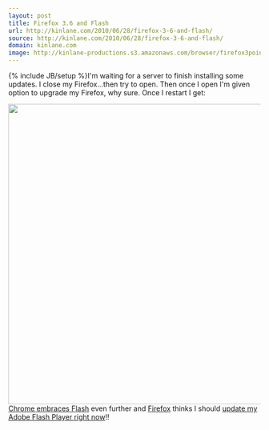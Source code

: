 ```yaml
---
layout: post
title: Firefox 3.6 and Flash
url: http://kinlane.com/2010/06/28/firefox-3-6-and-flash/
source: http://kinlane.com/2010/06/28/firefox-3-6-and-flash/
domain: kinlane.com
image: http://kinlane-productions.s3.amazonaws.com/browser/firefox3point6.PNG
---
```

{% include JB/setup %}I'm waiting for a server to finish installing some updates. I close my Firefox...then try to open. Then once I open I'm given option to upgrade my Firefox, why sure. Once I restart I get:
<p class="c1">
     <img class="aligncenter" title="Firefox" src="http://kinlane-productions.s3.amazonaws.com/browser/firefox3point6.PNG" alt="" width="600" /> <a href="http://www.kinlane.com/2010/06/google-chrome-embraces-flash-even-more/">Chrome embraces Flash</a> even further and <a href="http://www.mozilla.com/en-US/firefox/personal.html" target="_blank">Firefox</a> thinks I should <a href="http://get.adobe.com/flashplayer/" target="_blank">update my Adobe Flash Player right now</a>!!
</p>